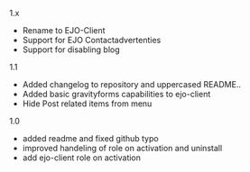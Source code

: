 1.x
- Rename to EJO-Client
- Support for EJO Contactadvertenties
- Support for disabling blog

1.1
- Added changelog to repository and uppercased README..
- Added basic gravityforms capabilities to ejo-client
- Hide Post related items from menu

1.0
- added readme and fixed github typo
- improved handeling of role on activation and uninstall
- add ejo-client role on activation 